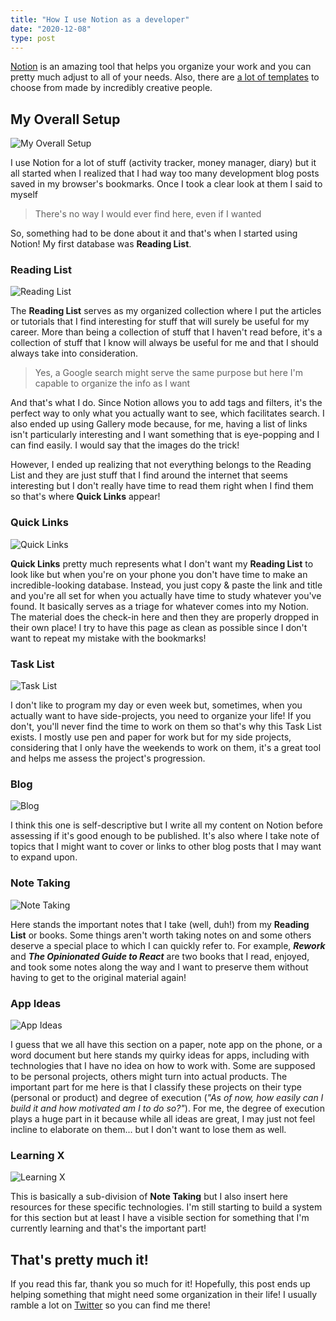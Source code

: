 ```yaml
---
title: "How I use Notion as a developer"
date: "2020-12-08"
type: post
---
```


[Notion](https://www.notion.so/) is an amazing tool that helps you organize your work and you can pretty much adjust to all of your needs. Also, there are [a lot of templates](https://www.notion.so/Notion-Template-Gallery-181e961aeb5c4ee6915307c0dfd5156d) to choose from made by incredibly creative people.

## **My Overall Setup**

![My Overall Setup](./overall-setup.png)

I use Notion for a lot of stuff (activity tracker, money manager, diary) but it all started when I realized that I had way too many development blog posts saved in my browser's bookmarks. Once I took a clear look at them I said to myself

> There's no way I would ever find here, even if I wanted

So, something had to be done about it and that's when I started using Notion! My first database was **Reading List**.

### **Reading List**

![Reading List](./reading-list.png)

The **Reading List** serves as my organized collection where I put the articles or tutorials that I find interesting for stuff that will surely be useful for my career. More than being a collection of stuff that I haven't read before, it's a collection of stuff that I know will always be useful for me and that I should always take into consideration.

> Yes, a Google search might serve the same purpose but here I'm capable to organize the info as I want

And that's what I do. Since Notion allows you to add tags and filters, it's the perfect way to only what you actually want to see, which facilitates search. I also ended up using Gallery mode because, for me, having a list of links isn't particularly interesting and I want something that is eye-popping and I can find easily. I would say that the images do the trick!

However, I ended up realizing that not everything belongs to the Reading List and they are just stuff that I find around the internet that seems interesting but I don't really have time to read them right when I find them so that's where **Quick Links** appear!

### **Quick Links**

![Quick Links](./quick-links.png)

**Quick Links** pretty much represents what I don't want my **Reading List** to look like but when you're on your phone you don't have time to make an incredible-looking database. Instead, you just copy & paste the link and title and you're all set for when you actually have time to study whatever you've found.
It basically serves as a triage for whatever comes into my Notion. The material does the check-in here and then they are properly dropped in their own place! I try to have this page as clean as possible since I don't want to repeat my mistake with the bookmarks!

### **Task List**

![Task List](./task-list.png)

I don't like to program my day or even week but, sometimes, when you actually want to have side-projects, you need to organize your life! If you don't, you'll never find the time to work on them so that's why this Task List exists. I mostly use pen and paper for work but for my side projects, considering that I only have the weekends to work on them, it's a great tool and helps me assess the project's progression.

### **Blog**

![Blog](./blog.png)

I think this one is self-descriptive but I write all my content on Notion before assessing if it's good enough to be published. It's also where I take note of topics that I might want to cover or links to other blog posts that I may want to expand upon.

### **Note Taking**

![Note Taking](./note-taking.png)

Here stands the important notes that I take (well, duh!) from my **Reading List** or books. Some things aren't worth taking notes on and some others deserve a special place to which I can quickly refer to. For example, **_Rework_** and **_The Opinionated Guide to React_** are two books that I read, enjoyed, and took some notes along the way and I want to preserve them without having to get to the original material again!

### **App Ideas**

![App Ideas](./app-ideas.png)

I guess that we all have this section on a paper, note app on the phone, or a word document but here stands my quirky ideas for apps, including with technologies that I have no idea on how to work with. Some are supposed to be personal projects, others might turn into actual products. The important part for me here is that I classify these projects on their type (personal or product) and degree of execution (_"As of now, how easily can I build it and how motivated am I to do so?"_). For me, the degree of execution plays a huge part in it because while all ideas are great, I may just not feel incline to elaborate on them... but I don't want to lose them as well.

### **Learning X**

![Learning X](./learning-x.png)

This is basically a sub-division of **Note Taking** but I also insert here resources for these specific technologies. I'm still starting to build a system for this section but at least I have a visible section for something that I'm currently learning and that's the important part!

## **That's pretty much it!**

If you read this far, thank you so much for it! Hopefully, this post ends up helping something that might need some organization in their life!
I usually ramble a lot on [Twitter](https://twitter.com/HeyItzaMi) so you can find me there!
